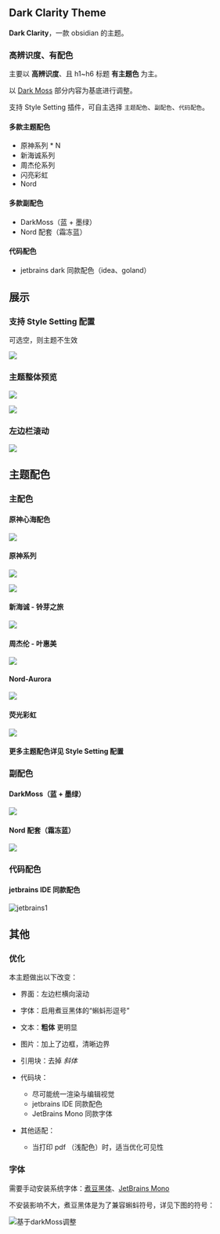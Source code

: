 ## Dark Clarity Theme

**Dark Clarity**，一款 obsidian 的主题。

### 高辨识度、有配色

主要以 **高辨识度**、且 h1~h6 标题 **有主题色** 为主。

以 [Dark Moss](https://github.com/sergey900553/obsidian_githublike_theme) 部分内容为基底进行调整。

支持 Style Setting 插件，可自主选择 `主题配色`、`副配色`、`代码配色`。

#### 多款主题配色

- 原神系列 * N
- 新海诚系列
- 周杰伦系列
- 闪亮彩虹
- Nord

#### 多款副配色

- DarkMoss（蓝 + 墨绿）
- Nord 配套（霜冻蓝）

#### 代码配色

- jetbrains dark 同款配色（idea、goland）

## 展示

### 支持 Style Setting 配置

可选空，则主题不生效

![](images/styleSetting.png)

### 主题整体预览

![](images/theme1.png)

![](images/theme2.png)

### 左边栏滚动

![](images/左边栏滚动.gif)

## 主题配色

### 主配色

#### 原神心海配色

![](images/原神心海配色.png)

#### 原神系列

![](images/原神系列1.png)

![](images/原神系列2.png)

#### 新海诚 - 铃芽之旅

![](images/新海诚-铃芽之旅.png)

#### 周杰伦 - 叶惠美

![](images/周杰伦-叶惠美.png)

#### Nord-Aurora

![](images/Nord-Aurora.png)

#### 荧光彩虹

![](images/荧光彩虹.png)

#### 更多主题配色详见 Style Setting 配置

### 副配色

#### DarkMoss（蓝 + 墨绿）

![](images/DarkMoss（蓝%20+%20墨绿）.png)

#### Nord 配套（霜冻蓝）

![](images/Nord%20配套（霜冻蓝）.png)

### 代码配色

####  jetbrains IDE 同款配色

![jetbrains1](images/jetbrains1.png)

## 其他

### 优化

本主题做出以下改变：

- 界面：左边栏横向滚动

- 字体：启用煮豆黑体的“蝌蚪形逗号”
- 文本：**粗体** 更明显
- 图片：加上了边框，清晰边界
- 引用块：去掉 *斜体*
- 代码块：
	- 尽可能统一渲染与编辑视觉
	- jetbrains IDE 同款配色
	- JetBrains Mono 同款字体
- 其他适配：
	- 当打印 pdf （浅配色）时，适当优化可见性

### 字体

需要手动安装系统字体：[煮豆黑体](https://github.com/Buernia/Zhudou-Sans)、[JetBrains Mono](https://www.jetbrains.com/lp/mono)

不安装影响不大，煮豆黑体是为了兼容蝌蚪符号，详见下图的符号：

![基于darkMoss调整](images/基于darkMoss调整.png)
